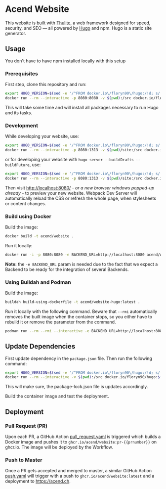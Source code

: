 # Acend Website

This website is built with [Thulite](https://thulite.io/), a web framework designed for speed, security, and SEO — all powered by [Hugo](https://gohugo.io/) and npm. Hugo is a static site generator.

## Usage

You don't have to have npm installed locally with this setup

### Prerequisites

First step, clone this repository and run:

```bash
export HUGO_VERSION=$(sed -e '/^FROM docker.io\/floryn90\/hugo:/!d; s/.*:\(.[^ ]*\).*/\1/' Dockerfile)
docker run --rm --interactive -p 8080:8080 -v $(pwd):/src docker.io/floryn90/hugo:${HUGO_VERSION}-ci /bin/bash -c "set -euo pipefail;npm ci"
```

This will take some time and will install all packages necessary to run Hugo and its tasks.

### Development

While developing your website, use:

```bash
export HUGO_VERSION=$(sed -e '/^FROM docker.io\/floryn90\/hugo:/!d; s/.*:\(.[^ ]*\).*/\1/' Dockerfile)
docker run --rm --interactive -p 8080:1313 -v $(pwd)/site:/src docker.io/floryn90/hugo:${HUGO_VERSION}-ci /bin/bash -c "set -euo pipefail; npm run dev"
```

or for developing your website with `hugo server --buildDrafts --buildFuture`, use:

```bash
export HUGO_VERSION=$(sed -e '/^FROM docker.io\/floryn90\/hugo:/!d; s/.*:\(.[^ ]*\).*/\1/' Dockerfile)
docker run --rm --interactive -p 8080:1313 -v $(pwd)/site:/src docker.io/floryn90/hugo:${HUGO_VERSION}-ci /bin/bash -c "set -euo pipefail;npm run preview"
```

Then visit <http://localhost:8080/> _- or a new browser windows popped-up already -_ to preview your new website. Webpack Dev Server will automatically reload the CSS or refresh the whole page, when stylesheets or content changes.

### Build using Docker

Build the image:

```bash
docker build -t acend/website .
```

Run it locally:

```bash
docker run -i -p 8080:8080 -e BACKEND_URL=http://localhost:8080 acend/website
```

**Note:** the `-e BACKEND_URL` param is needed due to the fact that we expect a Backend to be ready for the integration of several Backends.

### Using Buildah and Podman

Build the image:

```bash
buildah build-using-dockerfile -t acend/website-hugo:latest .
```

Run it locally with the following command. Beware that `--rmi` automatically removes the built image when the container stops, so you either have to rebuild it or remove the parameter from the command.

```bash
podman run --rm --rmi --interactive -e BACKEND_URL=http://localhost:8080 --publish 8080:8080 localhost/acend/website
```

## Update Dependencies

First update dependency in the `package.json` file.
Then run the following command:

```bash
export HUGO_VERSION=$(sed -e '/^FROM docker.io\/floryn90\/hugo:/!d; s/.*:\(.[^ ]*\).*/\1/' Dockerfile)
docker run --rm --interactive -v $(pwd):/src docker.io/floryn90/hugo:${HUGO_VERSION}-ci /bin/bash -c "set -euo pipefail;npm install"
```

This will make sure, the package-lock.json file is updates accordingly.

Build the container image and test the deployment.

## Deployment

### Pull Request (PR)

Upon each PR, a GitHub Action [pull_request.yaml](.github/workflows/pull_request.yaml) is triggered which builds a Docker image and pushes it to `ghcr.io/acend/website:pr-{{prnumber}}` on ghcr.io. The image will be deployed by the Workflow.

### Push to Master

Once a PR gets accepted and merged to master, a similar GitHub Action [push.yaml](.github/workflows/pull_request.yaml) will trigger with a push to `ghcr.io/acend/website:latest` and a deployment to <https://acend.ch>.

